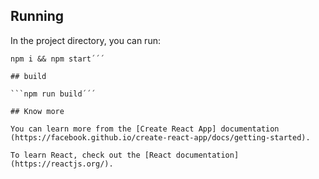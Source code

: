 ## Running

In the project directory, you can run:

```cd onme-client-react
npm i && npm start´´´

## build

```npm run build´´´

## Know more

You can learn more from the [Create React App] documentation (https://facebook.github.io/create-react-app/docs/getting-started).

To learn React, check out the [React documentation] (https://reactjs.org/).
